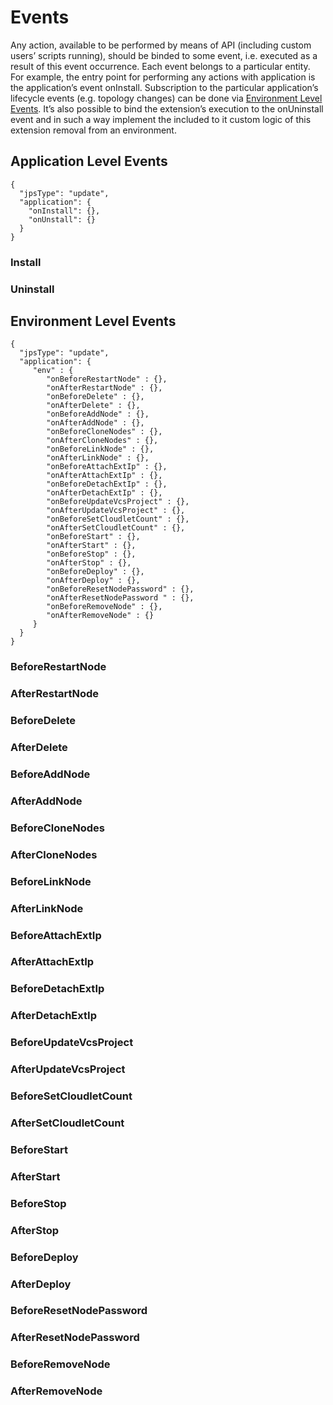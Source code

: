 # Events

Any action, available to be performed by means of API (including custom users’ scripts running), should be binded to some event, i.e. executed as a result of this event occurrence.
Each event belongs to a particular entity. For example, the entry point for performing any actions with application is the application’s event onInstall.
Subscription to the particular application’s lifecycle events (e.g. topology changes) can be done via [Environment Level Events](#environment-level-events).
It’s also possible to bind the extension’s execution to the onUninstall event and in such a way implement the included to it custom logic of this extension removal from an environment.

## Application Level Events
```
{
  "jpsType": "update",
  "application": {    
    "onInstall": {},
    "onUnstall": {}
  }
}
```

### Install
### Uninstall

## Environment Level Events
```
{
  "jpsType": "update",
  "application": {
     "env" : {
        "onBeforeRestartNode" : {},
        "onAfterRestartNode" : {},
        "onBeforeDelete" : {},
        "onAfterDelete" : {},
        "onBeforeAddNode" : {},
        "onAfterAddNode" : {},
        "onBeforeCloneNodes" : {},
        "onAfterCloneNodes" : {},
        "onBeforeLinkNode" : {},
        "onAfterLinkNode" : {},
        "onBeforeAttachExtIp" : {},
        "onAfterAttachExtIp" : {},
        "onBeforeDetachExtIp" : {},
        "onAfterDetachExtIp" : {},
        "onBeforeUpdateVcsProject" : {},
        "onAfterUpdateVcsProject" : {},
        "onBeforeSetCloudletCount" : {},
        "onAfterSetCloudletCount" : {},
        "onBeforeStart" : {},
        "onAfterStart" : {},
        "onBeforeStop" : {},
        "onAfterStop" : {},
        "onBeforeDeploy" : {},
        "onAfterDeploy" : {},
        "onBeforeResetNodePassword" : {},
        "onAfterResetNodePassword " : {},
        "onBeforeRemoveNode" : {},
        "onAfterRemoveNode" : {}
     }
  }
}
```

### BeforeRestartNode
### AfterRestartNode
### BeforeDelete
### AfterDelete
### BeforeAddNode
### AfterAddNode
### BeforeCloneNodes
### AfterCloneNodes
### BeforeLinkNode
### AfterLinkNode
### BeforeAttachExtIp
### AfterAttachExtIp
### BeforeDetachExtIp
### AfterDetachExtIp
### BeforeUpdateVcsProject
### AfterUpdateVcsProject
### BeforeSetCloudletCount
### AfterSetCloudletCount
### BeforeStart
### AfterStart
### BeforeStop
### AfterStop
### BeforeDeploy
### AfterDeploy
### BeforeResetNodePassword
### AfterResetNodePassword 
### BeforeRemoveNode
### AfterRemoveNode


